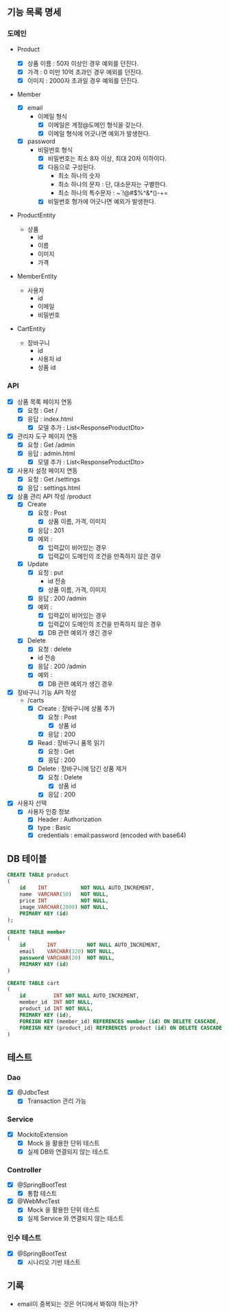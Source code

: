 ## 기능 목록 명세

### 도메인

- Product
    - [x] 상품 이름 : 50자 이상인 경우 예외를 던진다.
    - [x] 가격 : 0 미만 10억 초과인 경우 예외를 던진다.
    - [x] 이미지 : 2000자 초과일 경우 예외를 던진다.

- Member
    - [x] email
        - 이메일 형식
            - [x] 이메일은 계정@도메인 형식을 갖는다.
            - [x] 이메일 형식에 어긋나면 예외가 발생한다.
    - [x] password
        - 비밀번호 형식
            - [x] 비밀번호는 최소 8자 이상, 최대 20자 이하이다.
            - [x] 다음으로 구성된다.
                - 최소 하나의 숫자
                - 최소 하나의 문자 : 단, 대소문자는 구별한다.
                - 최소 하나의 특수문자 : ~`!@#$%^&*()-+=
            - [x] 비밀번호 형가에 어긋나면 예외가 발생한다.

- ProductEntity
    - 상품
        - id
        - 이름
        - 이미지
        - 가격

- MemberEntity
    - 사용자
        - id
        - 이메일
        - 비밀번호

- CartEntity
    - 장바구니
        - id
        - 사용자 id
        - 상품 id

### API

- [x] 상품 목록 페이지 연동
    - [x] 요청 : Get /
    - [x] 응답 : index.html
        - [x] 모델 추가 : List\<ResponseProductDto>

- [x] 관리자 도구 페이지 연동
    - [x] 요청 : Get /admin
    - [x] 응답 : admin.html
        - [x] 모델 추가 : List\<ResponseProductDto>

- [x] 사용자 설정 페이지 연동
    - [x] 요청 : Get /settings
    - [x] 응답 : settings.html

- [x] 상품 관리 API 작성
  /product
    - [x] Create
        - [x] 요청 : Post
            - [x] 상품 이름, 가격, 이미지
        - [x] 응답 : 201
        - [x] 예외 :
            - [x] 입력값이 비어있는 경우
            - [x] 입력값이 도메인의 조건을 만족하지 않은 경우
    - [x] Update
        - [x] 요청 : put
            - id 전송
            -  [x] 상품 이름, 가격, 이미지
        - [x] 응답 : 200 /admin
        - [x] 예외 :
            - [x] 입력값이 비어있는 경우
            - [x] 입력값이 도메인의 조건을 만족하지 않은 경우
            - [x] DB 관련 예외가 생긴 경우
    - [x] Delete
        - [x] 요청 : delete
        - id 전송
        - [x] 응답 : 200 /admin
        - [x] 예외 :
            - [x] DB 관련 예외가 생긴 경우

- [x] 장바구니 기능 API 작성
    - /carts
        - [x] Create : 장바구니에 상품 추가
            - [x] 요청 : Post
                - [x] 상품 id
            - [x] 응답 : 200

        - [x] Read : 장바구니 품목 읽기
            - [x] 요청 : Get
            - [x] 응답 : 200

        - [x] Delete : 장바구니에 담긴 상품 제거
            - [x] 요청 : Delete
                - [x] 상품 id
            - [x] 응답 : 200

- [x] 사용자 선택
    - [x] 사용자 인증 정보
        - [x] Header : Authorization
        - [x] type : Basic
        - [x] credentials : email:password (encoded with base64)

## DB 테이블

```sql
CREATE TABLE product
(
    id    INT           NOT NULL AUTO_INCREMENT,
    name  VARCHAR(50)   NOT NULL,
    price INT           NOT NULL,
    image VARCHAR(2000) NOT NULL,
    PRIMARY KEY (id)
);

CREATE TABLE member
(
    id       INT          NOT NULL AUTO_INCREMENT,
    email    VARCHAR(320) NOT NULL,
    password VARCHAR(20)  NOT NULL,
    PRIMARY KEY (id)
)

CREATE TABLE cart
(
    id         INT NOT NULL AUTO_INCREMENT,
    member_id  INT NOT NULL,
    product_id INT NOT NULL,
    PRIMARY KEY (id),
    FOREIGN KEY (member_id) REFERENCES member (id) ON DELETE CASCADE,
    FOREIGN KEY (product_id) REFERENCES product (id) ON DELETE CASCADE
)
```

## 테스트

### Dao

- [x] @JdbcTest
    - [x] Transaction 관리 가능

### Service

- [x] MockitoExtension
    - [x] Mock 을 활용한 단위 테스트
    - [x] 실제 DB와 연결되지 않는 테스트

### Controller

- [x] @SpringBootTest
    - [x] 통합 테스트

- [x] @WebMvcTest
    - [x] Mock 을 활용한 단위 테스트
    - [x] 실제 Service 와 연결되지 않는 테스트

### 인수 테스트

- [x] @SpringBootTest
    - [x] 시나리오 기반 테스트

## 기록

- email이 중복되는 것은 어디에서 봐줘야 하는가?
